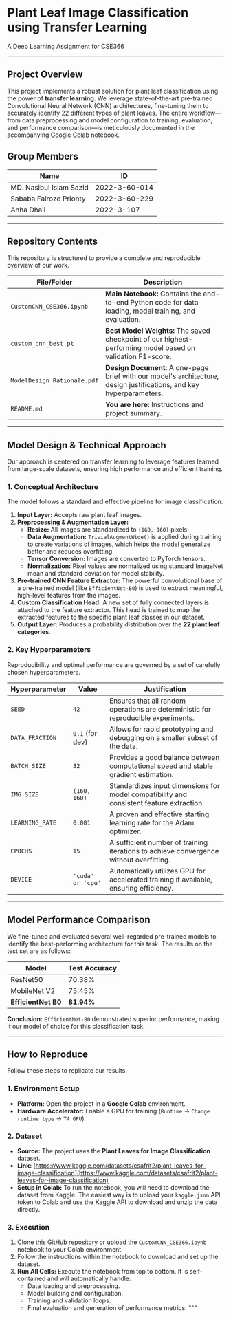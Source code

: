 # Plant Leaf Image Classification using Transfer Learning

A Deep Learning Assignment for CSE366

---

## Project Overview

This project implements a robust solution for plant leaf classification using the power of **transfer learning**. We leverage state-of-the-art pre-trained Convolutional Neural Network (CNN) architectures, fine-tuning them to accurately identify 22 different types of plant leaves. The entire workflow—from data preprocessing and model configuration to training, evaluation, and performance comparison—is meticulously documented in the accompanying Google Colab notebook.

## Group Members

| Name                      | ID              |
| ------------------------- | --------------- |
| MD. Nasibul Islam Sazid   | 2022-3-60-014   |
| Sababa Fairoze Prionty    | 2022-3-60-229   |
| Anha Dhali                | 2022-3-107

---

## Repository Contents

This repository is structured to provide a complete and reproducible overview of our work.

| File/Folder                | Description                                                                                             |
| -------------------------- | ------------------------------------------------------------------------------------------------------- |
| `CustomCNN_CSE366.ipynb`   | **Main Notebook:** Contains the end-to-end Python code for data loading, model training, and evaluation. |
| `custom_cnn_best.pt`       | **Best Model Weights:** The saved checkpoint of our highest-performing model based on validation F1-score.  |
| `ModelDesign_Rationale.pdf`| **Design Document:** A one-page brief with our model's architecture, design justifications, and key hyperparameters. |
| `README.md`                | **You are here:** Instructions and project summary.                                                     |

---

## Model Design & Technical Approach

Our approach is centered on transfer learning to leverage features learned from large-scale datasets, ensuring high performance and efficient training.

### 1. Conceptual Architecture

The model follows a standard and effective pipeline for image classification:

1.  **Input Layer:** Accepts raw plant leaf images.
2.  **Preprocessing & Augmentation Layer:**
    * **Resize:** All images are standardized to `(160, 160)` pixels.
    * **Data Augmentation:** `TrivialAugmentWide()` is applied during training to create variations of images, which helps the model generalize better and reduces overfitting.
    * **Tensor Conversion:** Images are converted to PyTorch tensors.
    * **Normalization:** Pixel values are normalized using standard ImageNet mean and standard deviation for model stability.
3.  **Pre-trained CNN Feature Extractor:** The powerful convolutional base of a pre-trained model (like `EfficientNet-B0`) is used to extract meaningful, high-level features from the images.
4.  **Custom Classification Head:** A new set of fully connected layers is attached to the feature extractor. This head is trained to map the extracted features to the specific plant leaf classes in our dataset.
5.  **Output Layer:** Produces a probability distribution over the **22 plant leaf categories**.

### 2. Key Hyperparameters

Reproducibility and optimal performance are governed by a set of carefully chosen hyperparameters.

| Hyperparameter  | Value               | Justification                                                                            |
| --------------- | ------------------- | ---------------------------------------------------------------------------------------- |
| `SEED`          | `42`                | Ensures that all random operations are deterministic for reproducible experiments.       |
| `DATA_FRACTION` | `0.1` (for dev)     | Allows for rapid prototyping and debugging on a smaller subset of the data.              |
| `BATCH_SIZE`    | `32`                | Provides a good balance between computational speed and stable gradient estimation.       |
| `IMG_SIZE`      | `(160, 160)`        | Standardizes input dimensions for model compatibility and consistent feature extraction. |
| `LEARNING_RATE` | `0.001`             | A proven and effective starting learning rate for the Adam optimizer.                    |
| `EPOCHS`        | `15`                | A sufficient number of training iterations to achieve convergence without overfitting.   |
| `DEVICE`        | `'cuda' or 'cpu'`   | Automatically utilizes GPU for accelerated training if available, ensuring efficiency.     |

---

## Model Performance Comparison

We fine-tuned and evaluated several well-regarded pre-trained models to identify the best-performing architecture for this task. The results on the test set are as follows:

| Model             | Test Accuracy |
| ----------------- | ------------- |
| ResNet50          | 70.38%        |
| MobileNet V2      | 75.45%        |
| **EfficientNet B0** | **81.94%** |

**Conclusion:** `EfficientNet-B0` demonstrated superior performance, making it our model of choice for this classification task.

---

## How to Reproduce

Follow these steps to replicate our results.

### 1. Environment Setup
* **Platform:** Open the project in a **Google Colab** environment.
* **Hardware Accelerator:** Enable a GPU for training (`Runtime` -> `Change runtime type` -> `T4 GPU`).

### 2. Dataset
* **Source:** The project uses the **Plant Leaves for Image Classification** dataset.
* **Link:** [https://www.kaggle.com/datasets/csafrit2/plant-leaves-for-image-classification](https://www.kaggle.com/datasets/csafrit2/plant-leaves-for-image-classification)
* **Setup in Colab:** To run the notebook, you will need to download the dataset from Kaggle. The easiest way is to upload your `kaggle.json` API token to Colab and use the Kaggle API to download and unzip the data directly.

### 3. Execution
1.  Clone this GitHub repository or upload the `CustomCNN_CSE366.ipynb` notebook to your Colab environment.
2.  Follow the instructions within the notebook to download and set up the dataset.
3.  **Run All Cells:** Execute the notebook from top to bottom. It is self-contained and will automatically handle:
    * Data loading and preprocessing.
    * Model building and configuration.
    * Training and validation loops.
    * Final evaluation and generation of performance metrics.
"""
